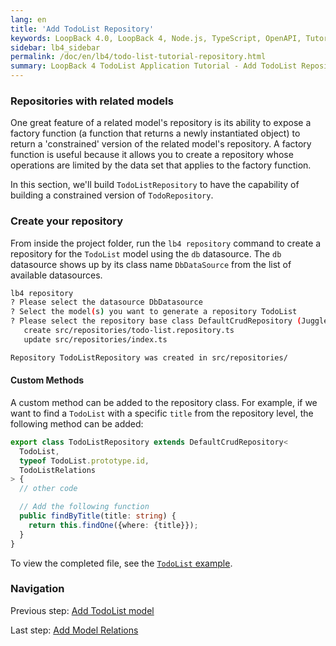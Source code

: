 ```yaml
---
lang: en
title: 'Add TodoList Repository'
keywords: LoopBack 4.0, LoopBack 4, Node.js, TypeScript, OpenAPI, Tutorial
sidebar: lb4_sidebar
permalink: /doc/en/lb4/todo-list-tutorial-repository.html
summary: LoopBack 4 TodoList Application Tutorial - Add TodoList Repository
---
```


### Repositories with related models

One great feature of a related model's repository is its ability to expose a
factory function (a function that returns a newly instantiated object) to return
a 'constrained' version of the related model's repository. A factory function is
useful because it allows you to create a repository whose operations are limited
by the data set that applies to the factory function.

In this section, we'll build `TodoListRepository` to have the capability of
building a constrained version of `TodoRepository`.

### Create your repository

From inside the project folder, run the `lb4 repository` command to create a
repository for the `TodoList` model using the `db` datasource. The `db`
datasource shows up by its class name `DbDataSource` from the list of available
datasources.

```sh
lb4 repository
? Please select the datasource DbDatasource
? Select the model(s) you want to generate a repository TodoList
? Please select the repository base class DefaultCrudRepository (Juggler bridge)
   create src/repositories/todo-list.repository.ts
   update src/repositories/index.ts

Repository TodoListRepository was created in src/repositories/
```

#### Custom Methods

A custom method can be added to the repository class. For example, if we want to
find a `TodoList` with a specific `title` from the repository level, the
following method can be added:

```ts
export class TodoListRepository extends DefaultCrudRepository<
  TodoList,
  typeof TodoList.prototype.id,
  TodoListRelations
> {
  // other code

  // Add the following function
  public findByTitle(title: string) {
    return this.findOne({where: {title}});
  }
}
```

To view the completed file, see the
[`TodoList` example](https://github.com/loopbackio/loopback-next/blob/master/examples/todo-list/src/repositories/todo-list.repository.ts).

### Navigation

Previous step: [Add TodoList model](todo-list-tutorial-model.md)

Last step: [Add Model Relations](todo-list-tutorial-relations.md)
